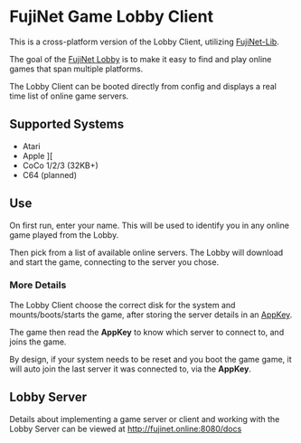 # FujiNet Game Lobby Client

This is a cross-platform version of the Lobby Client, utilizing [FujiNet-Lib](https://github.com/FujiNetWIFI/fujinet-lib).

The goal of the [FujiNet Lobby](http://fujinet.online:8080/) is to make it easy to find and play online games that span multiple platforms.

The Lobby Client can be booted directly from config and displays a real time list of online game servers.

## Supported Systems
* Atari 
* Apple ][
* CoCo 1/2/3 (32KB+)
* C64 (planned)

##  Use
On first run, enter your name. This will be used to identify you in any online game played from the Lobby.

Then pick from a list of available online servers. The Lobby will download and start the game, connecting to the server you chose.

### More Details
The Lobby Client choose the correct disk for the system and mounts/boots/starts the game, after storing the server details in an [AppKey](https://github.com/FujiNetWIFI/fujinet-firmware/wiki/SIO-Command-%24DC-Open-App-Key). 

The game then read the **AppKey** to know which server to connect to, and joins the game.

By design, if your system needs to be reset and you boot the game game, it will auto join the last server it was connected to, via the **AppKey**.

## Lobby Server
Details about implementing a game server or client and working with the Lobby Server can be viewed at http://fujinet.online:8080/docs
